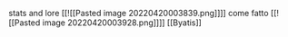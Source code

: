 stats and lore
[[![[Pasted image 20220420003839.png]]]]
come fatto
[[![[Pasted image 20220420003928.png]]]]
[[Byatis]]